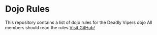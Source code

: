 Dojo Rules
==========

This repository contains a list of dojo rules for the Deadly Vipers dojo
All members should read the rules
[Visit GitHub!](https://www.github.com)


